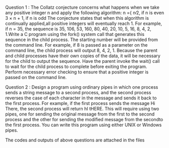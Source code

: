 Question 1 :
The Collatz conjecture concerns what happens when we take any positive integer n and apply the following algorithm:
n ={ n∕2, if n is even
     3 × n + 1, if n is odd
The conjecture states that when this algorithm is continually applied,all positive integers will eventually reach 1. For example, if n = 35, the
sequence is 35, 106, 53, 160, 80, 40, 20, 10, 5, 16, 8, 4, 2, 1.Write a C program using the fork() system call that generates this sequence 
in the child process. The starting number will be provided from the command line. For example, if 8 is passed as a parameter on the
command line, the child process will output 8, 4, 2, 1. Because the parent and child processes have their own copies of the data, it will be
necessary for the child to output the sequence. Have the parent invoke the wait() call to wait for the child process to complete before exiting
the program. Perform necessary error checking to ensure that a positive integer is passed on the command line.

Question 2 :
Design a program using ordinary pipes in which one process sends a string message to a second process, and the second process reverses
the case of each character in the message and sends it back to the first process. For example, if the first process sends the message Hi There,
the second process will return hI tHERE. This will require using two pipes, one for sending the original message from the first to the second
process and the other for sending the modified message from the secondto the first process. You can write this program using either UNIX or
Windows pipes.

The codes and outputs of above questions are attached in the files
